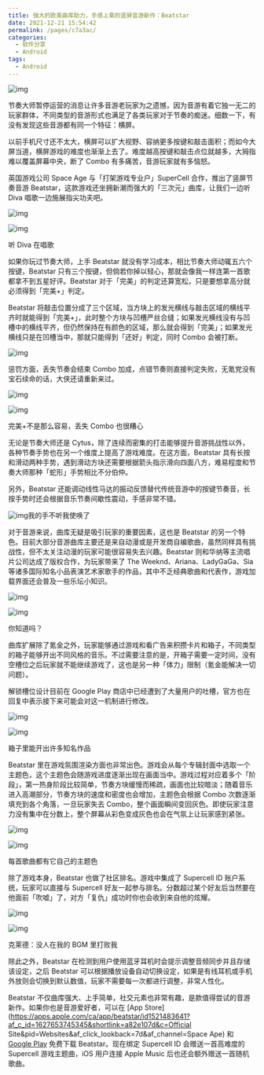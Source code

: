 ```yaml
---
title: 强大的欧美曲库助力，手感上乘的竖屏音游新作：Beatstar
date: 2021-12-21 15:54:42
permalink: /pages/c7a3ac/
categories:
  - 软件分享
  - Android
tags:
  - Android
---
```


![img](https://cdn.sspai.com/article/0d304081-df03-e89e-630c-bdcb0ede5431.gif?imageMogr2/auto-orient/quality/95/thumbnail/!1420x708r/gravity/Center/crop/1420x708/interlace/1)



节奏大师暂停运营的消息让许多音游老玩家为之遗憾，因为音游有着它独一无二的玩家群体，不同类型的音游形式也满足了各类玩家对于节奏的痴迷。细数一下，有没有发现这些音游都有同一个特征：横屏。

以前手机尺寸还不太大，横屏可以扩大视野、容纳更多按键和敲击面积；而如今大屏当道，横屏游戏的难度也渐渐上去了。难度越高按键和敲击点位就越多，大拇指难以覆盖屏幕中央，断了 Combo 有多痛苦，音游玩家就有多恼怒。

英国游戏公司 Space Age 与「打架游戏专业户」SuperCell 合作，推出了竖屏节奏音游 Beatstar，这款游戏还坐拥新潮而强大的「三次元」曲库，让我们一边听 Diva 唱歌一边施展指尖功夫吧。

![img](https://cdn.sspai.com/editor/u_/c4onkndb34t818p9ao7g.jpeg?imageView2/2/w/1120/q/90/interlace/1/ignore-error/1)

![img](https://cdn.sspai.com/editor/u_/c4onknlb34t82k08ga7g.jpeg?imageView2/2/w/1120/q/90/interlace/1/ignore-error/1)

听 Diva 在唱歌

如果你玩过节奏大师，上手 Beatstar 就没有学习成本，相比节奏大师动辄五六个按键，Beatstar 只有三个按键，但倘若你掉以轻心，那就会像我一样连第一首歌都拿不到五星好评。Beatstar 对于「完美」的判定还算宽松，只是要想拿高分就必须得到「完美+」判定。

Beatstar 将敲击位置分成了三个区域，当方块上的发光横线与敲击区域的横线平齐时就能得到「完美+」，此时整个方块与凹槽严丝合缝；如果发光横线没有与凹槽中的横线平齐，但仍然保持在有颜色的区域，那么就会得到「完美」；如果发光横线只是在凹槽当中，那就只能得到「还好」判定，同时 Combo 会被打断。

![img](https://cdn.sspai.com/2021/09/03/bb7a33f4e4ef8bbc6977246911d4378d.png?imageView2/2/w/1120/q/90/interlace/1/ignore-error/1)

惩罚方面，丢失节奏会结束 Combo 加成，点错节奏则直接判定失败，无氪党没有宝石续命的话，大侠还请重新来过。

![img](https://cdn.sspai.com/editor/u_/c4onkntb34t818p9ao80.jpeg?imageView2/2/w/1120/q/90/interlace/1/ignore-error/1)

![img](https://cdn.sspai.com/editor/u_/c4onko5b34t818p9ao8g.jpeg?imageView2/2/w/1120/q/90/interlace/1/ignore-error/1)

完美+不是那么容易，丢失 Combo 也很糟心

无论是节奏大师还是 Cytus，除了连续而密集的打击能够提升音游挑战性以外，各种节奏手势也在另一个维度上提高了游戏难度。在这方面，Beatstar 具有长按和滑动两种手势，遇到滑动方块还需要根据箭头指示滑向四面八方，难易程度和节奏大师那种「蛇形」手势相比不分伯仲。

另外，Beatstar 还能调动线性马达的振动反馈替代传统音游中的按键节奏音，长按手势时还会根据音乐节奏间歇性震动，手感非常不错。

![img](https://cdn.sspai.com/editor/u_/c4onkodb34t813bf0v8g.gif)我的手不听我使唤了

对于音游来说，曲库无疑是吸引玩家的重要因素，这也是 Beatstar 的另一个特色。目前大部分音游曲库主要还是来自动漫或是开发商自编歌曲，虽然同样具有挑战性，但不太关注动漫的玩家可能很容易失去兴趣。Beatstar 则和华纳等主流唱片公司达成了版权合作，为玩家带来了 The Weeknd、Ariana、LadyGaGa、Sia 等诸多国际知名小品表演艺术家歌手的作品，其中不乏经典歌曲和代表作，游戏加载界面还会普及一些乐坛小知识。

![img](https://cdn.sspai.com/editor/u_/c4onkolb34t82k08ga80.jpeg?imageView2/2/w/1120/q/90/interlace/1/ignore-error/1)

![img](https://cdn.sspai.com/editor/u_/c4onkp5b34t82k08ga8g.jpeg?imageView2/2/w/1120/q/90/interlace/1/ignore-error/1)

你知道吗？

曲库扩展除了氪金之外，玩家能够通过游戏和看广告来积攒卡片和箱子，不同类型的箱子能够开出不同风格的音乐。不过需要注意的是，开箱子需要一定时间，没有空槽位之后玩家就不能继续游戏了，这也是另一种「体力」限制（氪金能解决一切问题）。

解锁槽位设计目前在 Google Play 商店中已经遭到了大量用户的吐槽，官方也在回复中表示接下来可能会对这一机制进行修改。

![img](https://cdn.sspai.com/editor/u_/c4onkpdb34t818p9ao90.jpeg?imageView2/2/w/1120/q/90/interlace/1/ignore-error/1)

![img](https://cdn.sspai.com/editor/u_/c4onkplb34t82k08ga90.jpeg?imageView2/2/w/1120/q/90/interlace/1/ignore-error/1)

箱子里能开出许多知名作品

Beatstar 里在游戏氛围渲染方面也非常出色。游戏会从每个专辑封面中选取一个主题色，这个主题色会随游戏进度逐渐出现在画面当中。游戏过程对应着多个「阶段」，第一热身阶段比较简单，节奏方块缓慢而稀疏，画面也比较暗淡；随着音乐进入高潮部分，节奏方块的速度和密度也会增加，主题色会根据 Combo 次数逐渐填充到各个角落，一旦玩家失去 Combo，整个画面瞬间变回灰色。即使玩家注意力没有集中在分数上，整个屏幕从彩色变成灰色也会在气氛上让玩家感到紧张。

![img](https://cdn.sspai.com/editor/u_/c4onkptb34t82dsrfmrg.jpeg?imageView2/2/w/1120/q/90/interlace/1/ignore-error/1)

![img](https://cdn.sspai.com/editor/u_/c4onkq5b34t818p9ao9g.jpeg?imageView2/2/w/1120/q/90/interlace/1/ignore-error/1)

每首歌曲都有它自己的主题色

除了游戏本身，Beatstar 也做了社区排名。游戏中集成了 Supercell ID 账户系统，玩家可以直接与 Supercell 好友一起参与排名。分数超过某个好友后当然要在他面前「吹嘘」了，对方「复仇」成功时你也会收到来自他的炫耀。

![img](https://cdn.sspai.com/editor/u_/c4onkqdb34t82dsrfms0.jpeg?imageView2/2/w/1120/q/90/interlace/1/ignore-error/1)

![img](https://cdn.sspai.com/editor/u_/c4onkqdb34t818p9aoa0.jpeg?imageView2/2/w/1120/q/90/interlace/1/ignore-error/1)

克莱德：没人在我的 BGM 里打败我

除此之外，Beatstar 在检测到用户使用蓝牙耳机时会提示调整音频同步并且存储该设定，之后 Beatstar 可以根据播放设备自动切换设定，如果是有线耳机或手机外放则会切换到默认数值，玩家不需要每一次都进行调整，非常人性化。

Beatstar 不仅曲库强大、上手简单，社交元素也非常有趣，是款值得尝试的音游新作。如果你也是音游爱好者，可以在 [App Store](https://apps.apple.com/ca/app/beatstar/id1521483641?af_c_id=1627653745345&shortlink=a82e107d&c=Official Site&pid=Websites&af_click_lookback=7d&af_channel=Space Ape) 和 [Google Play](https://play.google.com/store/apps/details?id=com.spaceapegames.beatstar) 免费下载 Beatstar。现在绑定 Supercell ID 会赠送一首高难度的 Supercell 游戏主题曲，iOS 用户连接 Apple Music 后也还会额外赠送一首随机歌曲。